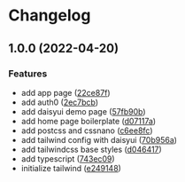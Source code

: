 # Changelog

## 1.0.0 (2022-04-20)


### Features

* add app page ([22ce87f](https://github.com/raslan/muchfund/commit/22ce87fad3ab2e791395bccc52b08d4d7d050c92))
* add auth0 ([2ec7bcb](https://github.com/raslan/muchfund/commit/2ec7bcb6455498d145bb760b47a863087aa12323))
* add daisyui demo page ([57fb90b](https://github.com/raslan/muchfund/commit/57fb90b67f9099d572e5ba1227c5b1a47fb87e5e))
* add home page boilerplate ([d07117a](https://github.com/raslan/muchfund/commit/d07117a4d0c5bec7289c7438c82beaf28816fa7b))
* add postcss and cssnano ([c6ee8fc](https://github.com/raslan/muchfund/commit/c6ee8fca5e5a19d2a802e2502f92b8c6b3c71ec8))
* add tailwind config with daisyui ([70b956a](https://github.com/raslan/muchfund/commit/70b956abeb21b23c426864657a84f0981e73edd0))
* add tailwindcss base styles ([d046417](https://github.com/raslan/muchfund/commit/d046417718fe3b408adca6019b46c2e61a3f1110))
* add typescript ([743ec09](https://github.com/raslan/muchfund/commit/743ec095f119460fc89521f289102438069edfba))
* initialize tailwind ([e249148](https://github.com/raslan/muchfund/commit/e249148cf366ace522bd17609efd720ace9421fb))
